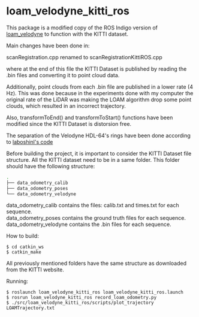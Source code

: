 # loam_velodyne_kitti_ros
This package is a modified copy of the ROS Indigo version of [loam_velodyne](http://docs.ros.org/indigo/api/loam_velodyne/html/files.html) to function with the KITTI dataset.
 
Main changes have been done in:
 
scanRegistration.cpp renamed to scanRegistrationKittiROS.cpp

where at the end of this file the KITTI Dataset is published by reading the .bin files and converting it to point cloud data.

Additionally, point clouds from each .bin file are published in a lower rate (4 Hz). This was done because in the experiments done with my computer the original rate of the LiDAR was making the LOAM algorithm drop some point clouds, which resulted in an incorrect trajectory.
 
Also, transformToEnd() and transformToStart() functions have been modified since the KITTI Dataset is distorsion free.

The separation of the Velodyne HDL-64's rings have been done according to [laboshinl's code](https://github.com/laboshinl/loam_velodyne)

Before building the project, it is important to consider the KITTI Dataset file structure. All the KITTI dataset need to be in a same folder. This folder should have the following structure:

```bash
.
├── data_odometry_calib                  
├── data_odometry_poses
└── data_odometry_velodyne
```

data_odometry_calib contains the files: calib.txt and times.txt for each sequence.  
data_odometry_poses contains the ground truth files for each sequence.  
data_odometry_velodyne contains the .bin files for each sequence.  

How to build:

```
$ cd catkin_ws
$ catkin_make
```

All previously mentioned folders have the same structure as downloaded from the KITTI website.

Running:
```
$ roslaunch loam_velodyne_kitti_ros loam_velodyne_kitti_ros.launch 
$ rosrun loam_velodyne_kitti_ros record_loam_odometry.py 
$ ./src/loam_velodyne_kitti_ros/scripts/plot_trajectory LOAMTrajectory.txt
```
